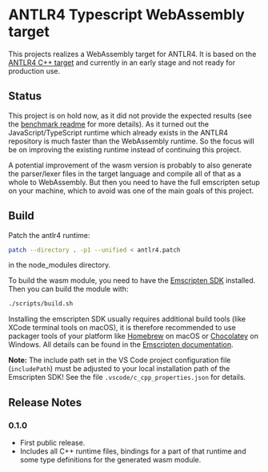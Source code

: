 # ANTLR4 Typescript WebAssembly target

This projects realizes a WebAssembly target for ANTLR4. It is based on the [ANTLR4 C++ target](https://github.com/antlr/antlr4/tree/dev/runtime/Cpp) and currently in an early stage and not ready for production use.

## Status

This project is on hold now, as it did not provide the expected results (see the [benchmark readme](benchmarks/mysql/readme.md) for more details). As it turned out the JavaScript/TypeScript runtime which already exists in the ANTLR4 repository is much faster than the WebAssembly runtime. So the focus will be on improving the existing runtime instead of continuing this project.

A potential improvement of the wasm version is probably to also generate the parser/lexer files in the target language and compile all of that as a whole to WebAssembly. But then you need to have the full emscripten setup on your machine, which to avoid was one of the main goals of this project.

## Build

Patch the antlr4 runtime:

```bash
patch --directory . -p1 --unified < antlr4.patch
```

in the node_modules directory.

To build the wasm module, you need to have the [Emscripten SDK](https://emscripten.org/docs/getting_started/downloads.html) installed. Then you can build the module with:

```bash
./scripts/build.sh
```

Installing the emscripten SDK usually requires additional build tools (like XCode terminal tools on macOS), it is therefore recommended to use packager tools of your platform like [Homebrew](https://brew.sh/) on macOS or [Chocolatey](https://chocolatey.org/) on Windows. All details can be found in the [Emscripten documentation](https://emscripten.org/docs/getting_started/downloads.html).

**Note:** The include path set in the VS Code project configuration file (`includePath`) must be adjusted to your local installation path of the Emscripten SDK! See the file `.vscode/c_cpp_properties.json` for details.

## Release Notes

### 0.1.0

- First public release.
- Includes all C++ runtime files, bindings for a part of that runtime and some type definitions for the generated wasm module.
